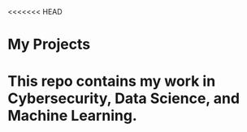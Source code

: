 <<<<<<< HEAD
# My Projects
This repo contains my work in Cybersecurity, Data Science, and Machine Learning.
=======
